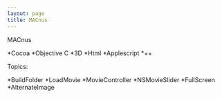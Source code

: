 ```yaml
---
layout: page
title: MACnus
---
```


MACnus

*Cocoa
*Objective C
*3D
*Html
*Applescript
*++

Topics:

*BuildFolder
*LoadMovie
*MovieController
*NSMovieSlider
*FullScreen
*AlternateImage


